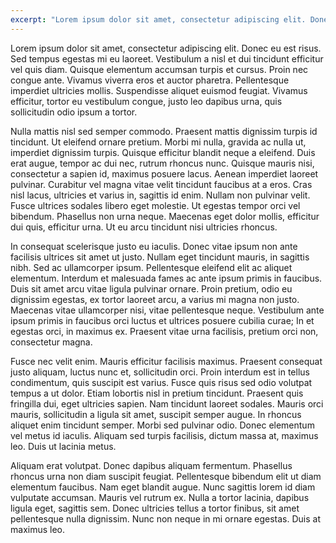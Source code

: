 ```yaml
---
excerpt: "Lorem ipsum dolor sit amet, consectetur adipiscing elit. Donec eu est risus. Sed tempus egestas mi eu laoreet. Vestibulum a nisl et dui tincidunt efficitur vel quis diam. Quisque elementum accumsan turpis et cursus."
---
```


Lorem ipsum dolor sit amet, consectetur adipiscing elit. Donec eu est risus. Sed tempus egestas mi eu laoreet. Vestibulum a nisl et dui tincidunt efficitur vel quis diam. Quisque elementum accumsan turpis et cursus. Proin nec congue ante. Vivamus viverra eros et auctor pharetra. Pellentesque imperdiet ultricies mollis. Suspendisse aliquet euismod feugiat. Vivamus efficitur, tortor eu vestibulum congue, justo leo dapibus urna, quis sollicitudin odio ipsum a tortor.

Nulla mattis nisl sed semper commodo. Praesent mattis dignissim turpis id tincidunt. Ut eleifend ornare pretium. Morbi mi nulla, gravida ac nulla ut, imperdiet dignissim turpis. Quisque efficitur blandit neque a eleifend. Duis erat augue, tempor ac dui nec, rutrum rhoncus nunc. Quisque mauris nisi, consectetur a sapien id, maximus posuere lacus. Aenean imperdiet laoreet pulvinar. Curabitur vel magna vitae velit tincidunt faucibus at a eros. Cras nisl lacus, ultricies et varius in, sagittis id enim. Nullam non pulvinar velit. Fusce ultrices sodales libero eget molestie. Ut egestas tempor orci vel bibendum. Phasellus non urna neque. Maecenas eget dolor mollis, efficitur dui quis, efficitur urna. Ut eu arcu tincidunt nisi ultricies rhoncus.

In consequat scelerisque justo eu iaculis. Donec vitae ipsum non ante facilisis ultrices sit amet ut justo. Nullam eget tincidunt mauris, in sagittis nibh. Sed ac ullamcorper ipsum. Pellentesque eleifend elit ac aliquet elementum. Interdum et malesuada fames ac ante ipsum primis in faucibus. Duis sit amet arcu vitae ligula pulvinar ornare. Proin pretium, odio eu dignissim egestas, ex tortor laoreet arcu, a varius mi magna non justo. Maecenas vitae ullamcorper nisi, vitae pellentesque neque. Vestibulum ante ipsum primis in faucibus orci luctus et ultrices posuere cubilia curae; In et egestas orci, in maximus ex. Praesent vitae urna facilisis, pretium orci non, consectetur magna.

Fusce nec velit enim. Mauris efficitur facilisis maximus. Praesent consequat justo aliquam, luctus nunc et, sollicitudin orci. Proin interdum est in tellus condimentum, quis suscipit est varius. Fusce quis risus sed odio volutpat tempus a ut dolor. Etiam lobortis nisl in pretium tincidunt. Praesent quis fringilla dui, eget ultricies sapien. Nam tincidunt laoreet sodales. Mauris orci mauris, sollicitudin a ligula sit amet, suscipit semper augue. In rhoncus aliquet enim tincidunt semper. Morbi sed pulvinar odio. Donec elementum vel metus id iaculis. Aliquam sed turpis facilisis, dictum massa at, maximus leo. Duis ut lacinia metus.

Aliquam erat volutpat. Donec dapibus aliquam fermentum. Phasellus rhoncus urna non diam suscipit feugiat. Pellentesque bibendum elit ut diam elementum faucibus. Nam eget blandit augue. Nunc sagittis lorem id diam vulputate accumsan. Mauris vel rutrum ex. Nulla a tortor lacinia, dapibus ligula eget, sagittis sem. Donec ultricies tellus a tortor finibus, sit amet pellentesque nulla dignissim. Nunc non neque in mi ornare egestas. Duis at maximus leo.